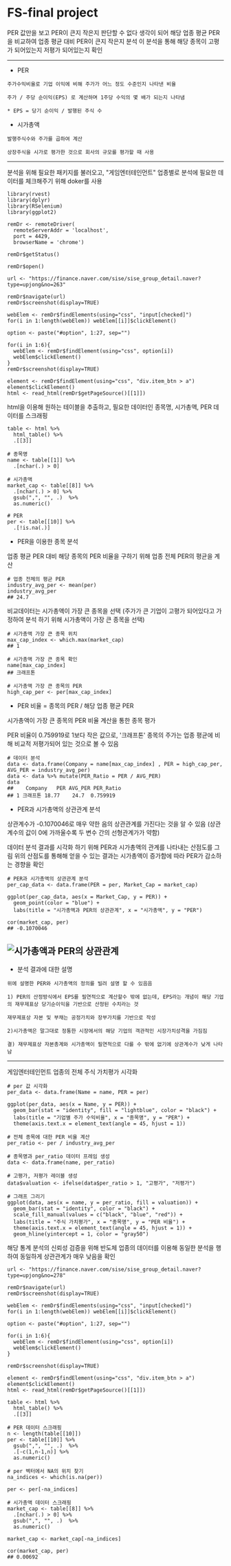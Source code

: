 # FS-final project

PER 값만을 보고 PER이 큰지 작은지 판단할 수 없다 생각이 되어 해당 업종 평균 PER을 비교하여 업종 평균 대비 PER이 큰지 작은지 분석
이 분석을 통해 해당 종목이 고평가 되어있는지 저평가 되어있는지 확인


---
* PER
```
주가수익비율로 기업 이익에 비해 주가가 어느 정도 수준인지 나타낸 비율

주가 / 주당 순이익(EPS) 로 계산하며 1주당 수익의 몇 배가 되는지 나타냄

* EPS = 당기 순이익 / 발행된 주식 수
```

* 시가총액
```
발행주식수와 주가를 곱하여 계산

상장주식을 시가로 평가한 것으로 회사의 규모를 평가할 때 사용
```
---


분석을 위해 필요한 패키지를 불러오고, "게임엔터테인먼트" 업종별로 분석에 필요한 데이터를 체크해주기 위해 doker를 사용

```{r}
library(rvest)
library(dplyr)
library(RSelenium)
library(ggplot2)

remDr <- remoteDriver(
  remoteServerAddr = 'localhost', 
  port = 4429, 
  browserName = 'chrome') 

remDr$getStatus()

remDr$open()

url <- "https://finance.naver.com/sise/sise_group_detail.naver?type=upjong&no=263"

remDr$navigate(url)
remDr$screenshot(display=TRUE)

webElem <- remDr$findElements(using="css", "input[checked]")
for(i in 1:length(webElem)) webElem[[i]]$clickElement()

option <- paste("#option", 1:27, sep="")

for(i in 1:6){
  webElem <- remDr$findElement(using="css", option[i])
  webElem$clickElement()
}
remDr$screenshot(display=TRUE)

element <- remDr$findElement(using="css", "div.item_btn > a")
element$clickElement()
html <- read_html(remDr$getPageSource()[[1]])
```

html을 이용해 원하는 테이블을 추출하고, 필요한 데이터인 종목명, 시가총액, PER 데이터를 스크래핑

```{r}
table <- html %>% 
  html_table() %>% 
  .[[3]]

# 종목명
name <- table[[1]] %>% 
  .[nchar(.) > 0]
  
# 시가총액
market_cap <- table[[8]] %>% 
  .[nchar(.) > 0] %>% 
  gsub(",", "", .)  %>%
  as.numeric()
  
# PER
per <- table[[10]] %>% 
  .[!is.na(.)]
```

* PER을 이용한 종목 분석

업종 평균 PER 대비 해당 종목의 PER 비율을 구하기 위해 업종 전체 PER의 평균을 계산

``` {r setup}
# 업종 전체의 평균 PER
industry_avg_per <- mean(per)
industry_avg_per
## 24.7
```

비교데이터는 시가총액이 가장 큰 종목을 선택 (주가가 큰 기업이 고평가 되어있다고 가정하여 분석 하기 위해 시가총액이 가장 큰 종목을 선택)

``` {r}
# 시가총액 가장 큰 종목 위치
max_cap_index <- which.max(market_cap)
## 1

# 시가총액 가장 큰 종목 확인
name[max_cap_index]
## 크래프톤

# 시가총액 가장 큰 종목의 PER
high_cap_per <- per[max_cap_index] 
```
* PER 비율 = 종목의 PER / 해당 업종 평균 PER

시가총액이 가장 큰 종목의 PER 비율 계산을 통한 종목 평가

PER 비율이 0.759919로 1보다 작은 값으로, '크래프톤' 종목의 주가는 업종 평균에 비해 비교적 저평가되어 있는 것으로 볼 수 있음

``` {r setup}
# 데이터 분석
data <- data.frame(Company = name[max_cap_index] , PER = high_cap_per, AVG_PER = industry_avg_per)
data <- data %>% mutate(PER_Ratio = PER / AVG_PER)
data
##    Company   PER AVG_PER PER_Ratio
## 1 크래프톤 18.77    24.7  0.759919
```

* PER과 시가총액의 상관관계 분석

상관계수가 -0.1070046로 매우 약한 음의 상관관계를 가진다는 것을 알 수 있음 (상관계수의 값이 0에 가까울수록 두 변수 간의 선형관계가가 약함)

데이터 분석 결과를 시각화 하기 위해 PER과 시가총액의 관계를 나타내는 산점도를 그림
위의 산점도를 통해해 얻을 수 있는 결과는 시가총액이 증가함에 따라 PER가  감소하는 경향을 확인

``` {r setup}
# PER과 시가총액의 상관관계 분석
per_cap_data <- data.frame(PER = per, Market_Cap = market_cap)

ggplot(per_cap_data, aes(x = Market_Cap, y = PER)) +
  geom_point(color = "blue") +
  labs(title = "시가총액과 PER의 상관관계", x = "시가총액", y = "PER")

cor(market_cap, per)
## -0.1070046
```
![시가총액과 PER의 상관관계](https://github.com/soomeng/FS-final-project/assets/127038026/31674058-fd38-43e7-8674-fb3102eac818)
---
* 분석 결과에 대한 설명
```
위에 설명한 PER와 시가총액의 정의를 빌려 설명 할 수 있음음

1) PER의 산정방식에서 EPS를 필연적으로 계산할수 밖에 없는데, EPS라는 개념이 해당 기업의 재무제표상 당기순이익을 기반으로 산정된 수치라는 것

재무제표상 자본 및 부채는 공정가치와 장부가치를 기반으로 작성

2)시가총액은 말그대로 정통한 시장에서의 해당 기업의 객관적인 시장가치성격을 가짐짐

결) 재무제표상 자본총계와 시가총액이 필연적으로 다를 수 밖에 없기에 상관계수가 낮게 나타남
```
---


게임엔터테인먼트 업종의 전체 주식 가치평가 시각화

```{r setup}
# per 값 시각화
per_data <- data.frame(Name = name, PER = per)

ggplot(per_data, aes(x = Name, y = PER)) +
  geom_bar(stat = "identity", fill = "lightblue", color = "black") +
  labs(title = "기업별 주가 수익비율", x = "종목명", y = "PER") +
  theme(axis.text.x = element_text(angle = 45, hjust = 1))

# 전체 종목에 대한 PER 비율 계산
per_ratio <- per / industry_avg_per

# 종목명과 per_ratio 데이터 프레임 생성
data <- data.frame(name, per_ratio)

# 고평가, 저평가 레이블 생성
data$valuation <- ifelse(data$per_ratio > 1, "고평가", "저평가")

# 그래프 그리기
ggplot(data, aes(x = name, y = per_ratio, fill = valuation)) +
  geom_bar(stat = "identity", color = "black") +
  scale_fill_manual(values = c("black", "blue", "red")) +
  labs(title = "주식 가치평가", x = "종목명", y = "PER 비율") +
  theme(axis.text.x = element_text(angle = 45, hjust = 1)) +
  geom_hline(yintercept = 1, color = "gray50")
```


해당 통계 분석의 신뢰성 검증을 위해 반도체 업종의 데이터를 이용해 동일한 분석을 행하여 동일하게 상관관계가 매우 낮음을 확인
``` {r setup}
url <- "https://finance.naver.com/sise/sise_group_detail.naver?type=upjong&no=278"

remDr$navigate(url)
remDr$screenshot(display=TRUE)

webElem <- remDr$findElements(using="css", "input[checked]")
for(i in 1:length(webElem)) webElem[[i]]$clickElement()

option <- paste("#option", 1:27, sep="")

for(i in 1:6){
  webElem <- remDr$findElement(using="css", option[i])
  webElem$clickElement()
}

remDr$screenshot(display=TRUE)

element <- remDr$findElement(using="css", "div.item_btn > a")
element$clickElement()
html <- read_html(remDr$getPageSource()[[1]])

table <- html %>% 
  html_table() %>% 
  .[[3]]

# PER 데이터 스크래핑
n <- length(table[[10]])
per <- table[[10]] %>% 
  gsub(",", "", .)  %>%
  .[-c(1,n-1,n)] %>% 
  as.numeric()

# per 벡터에서 NA의 위치 찾기
na_indices <- which(is.na(per))

per <- per[-na_indices]

# 시가총액 데이터 스크래핑
market_cap <- table[[8]] %>% 
  .[nchar(.) > 0] %>% 
  gsub(",", "", .)  %>%
  as.numeric()

market_cap <- market_cap[-na_indices]

cor(market_cap, per)
## 0.00692
```
